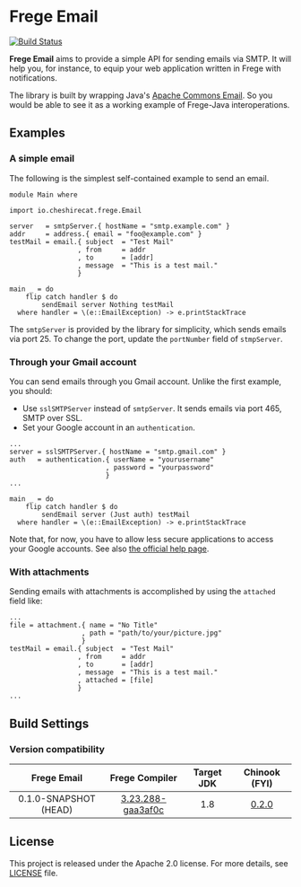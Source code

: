 # Frege Email

[![Build Status](https://travis-ci.org/y-taka-23/frege-email.svg?branch=master)](https://travis-ci.org/y-taka-23/frege-email)

__Frege Email__ aims to provide a simple API for sending emails via SMTP. It will help you, for instance, to equip your web application written in Frege with notifications.

The library is built by wrapping Java's [Apache Commons Email](https://commons.apache.org/proper/commons-email/index.html). So you would be able to see it as a working example of Frege-Java interoperations.

## Examples

### A simple email

The following is the simplest self-contained example to send an email.

```
module Main where

import io.cheshirecat.frege.Email

server   = smtpServer.{ hostName = "smtp.example.com" }
addr     = address.{ email = "foo@example.com" }
testMail = email.{ subject  = "Test Mail"
                 , from     = addr
                 , to       = [addr]
                 , message  = "This is a test mail."
                 }

main _ = do
    flip catch handler $ do
        sendEmail server Nothing testMail
  where handler = \(e::EmailException) -> e.printStackTrace
```

The  `smtpServer` is provided by the library for simplicity, which sends emails via port 25.
To change the port,  update the `portNumber` field of `stmpServer`.

### Through your Gmail account

You can send emails through you Gmail account. Unlike the first example, you should:

* Use `sslSMTPServer` instead of `smtpServer`. It sends emails via port 465, SMTP over SSL.
* Set your Google account in an `authentication`.

```
...
server = sslSMTPServer.{ hostName = "smtp.gmail.com" }
auth   = authentication.{ userName = "yourusername"
                        , password = "yourpassword"
                        }
...

main _ = do
    flip catch handler $ do
        sendEmail server (Just auth) testMail
  where handler = \(e::EmailException) -> e.printStackTrace
```

Note that, for now, you have to allow less secure applications to access your Google accounts. See also [the official help page](https://support.google.com/accounts/answer/6010255).

### With attachments

Sending emails with attachments is accomplished by using the `attached` field like:

```
...
file = attachment.{ name = "No Title"
                  , path = "path/to/your/picture.jpg"
                  }
testMail = email.{ subject  = "Test Mail"
                 , from     = addr
                 , to       = [addr]
                 , message  = "This is a test mail."
                 , attached = [file]
                 }
...
```

## Build Settings

### Version compatibility

| Frege Email | Frege Compiler | Target JDK | Chinook (FYI) |
|:-:|:-:|:-:|:-:|
| 0.1.0-SNAPSHOT (HEAD) | [3.23.288-gaa3af0c](https://bintray.com/bintray/jcenter/org.frege-lang%3Afrege/3.23.288-gaa3af0c) | 1.8 | [0.2.0](https://bintray.com/januslynd/maven/chinook-core/0.2.0) |

## License

This project is released under the Apache 2.0 license. For more details, see [LICENSE](./LICENSE) file.
